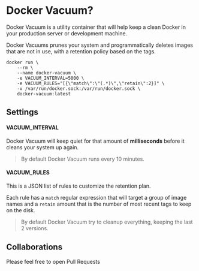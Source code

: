 Docker Vacuum?
=================

Docker Vacuum is a utility container that will help keep a clean Docker in your
production server or development machine.

Docker Vacuums prunes your system and programmatically deletes images that are not
in use, with a retention policy based on the tags.

    docker run \
		--rm \
		--name docker-vacuum \
		-e VACUUM_INTERVAL=5000 \
		-e VACUUM_RULES="[{\"match\":\"(.*)\",\"retain\":2}]" \
		-v /var/run/docker.sock:/var/run/docker.sock \
		docker-vacuum:latest

## Settings

#### VACUUM_INTERVAL

Docker Vacuum will keep quiet for that amount of **milliseconds** before it cleans
your system up again.

> By default Docker Vacuum runs every 10 minutes.

#### VACUUM_RULES

This is a JSON list of rules to customize the retention plan.

Each rule has a `match` regular expression that will target a group of image names
and a `retain` amount that is the number of most recent tags to keep on the disk.

> By default Docker Vacuum try to cleanup everything, keeping the last 2 versions.

## Collaborations

Please feel free to open Pull Requests

